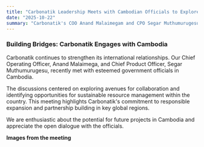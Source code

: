 ```yaml
---
title: "Carbonatik Leadership Meets with Cambodian Officials to Explore Opportunities"
date: "2025-10-22" 
summary: "Carbonatik's COO Anand Malaimegam and CPO Segar Muthumurugesu held productive discussions with key Cambodian government officials, focusing on potential collaborations and sustainable resource development in the region."
---
```


<script>
    import PinterestGallery from '$lib/components/PinterestGallery.svelte';
</script>

### Building Bridges: Carbonatik Engages with Cambodia

Carbonatik continues to strengthen its international relationships. Our Chief Operating Officer, Anand Malaimega, and Chief Product Officer, Segar Muthumurugesu, recently met with esteemed government officials in Cambodia.

The discussions centered on exploring avenues for collaboration and identifying opportunities for sustainable resource management within the country. This meeting highlights Carbonatik's commitment to responsible expansion and partnership building in key global regions.

We are enthusiastic about the potential for future projects in Cambodia and appreciate the open dialogue with the officials.

**Images from the meeting**

<PinterestGallery galleryId="cambodia-visit" caption="Key moments from the meeting between Carbonatik leadership and Cambodian government officials." />